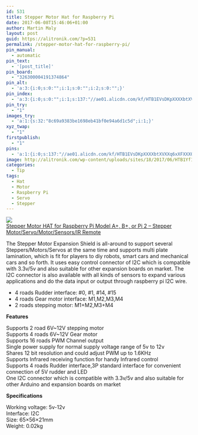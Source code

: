 ```yaml
---
id: 531
title: Stepper Motor Hat for Raspberry Pi
date: 2017-06-08T15:46:06+01:00
author: Martin Maly
layout: post
guid: https://alitronik.com/?p=531
permalink: /stepper-motor-hat-for-raspberry-pi/
pin_manual:
  - automatic
pin_text:
  - '[post_title]'
pin_board:
  - "326300004191374864"
pin_alt:
  - 'a:3:{i:0;s:0:"";i:1;s:0:"";i:2;s:0:"";}'
pin_index:
  - 'a:3:{i:0;s:0:"";i:1;s:137:"//ae01.alicdn.com/kf/HTB1EVsDKpXXXXbtXVXXq6xXFXXXO/DIY-Your-Robot-UGEEK-Stepper-font-b-Motor-b-font-font-b-HAT-b-font-for.jpg_220x220.jpg";i:2;s:98:"http://alitronik.com/wp-content/uploads/sites/18/2017/06/HTB1Yf1ANpXXXXcwXpXXq6xXFXXXO-300x300.jpg";}'
pin_try:
  - "1"
images_try:
  - 'a:1:{s:32:"8c69a9383be1698eb41bf0e94a6d1c5d";i:1;}'
xyz_twap:
  - "1"
firstpublish:
  - "1"
pins:
  - 'a:1:{i:0;s:137:"//ae01.alicdn.com/kf/HTB1EVsDKpXXXXbtXVXXq6xXFXXXO/DIY-Your-Robot-UGEEK-Stepper-font-b-Motor-b-font-font-b-HAT-b-font-for.jpg_220x220.jpg";}'
image: http://alitronik.com/wp-content/uploads/sites/18/2017/06/HTB1Yf1ANpXXXXcwXpXXq6xXFXXXO.jpg
categories:
  - Tip
tags:
  - Hat
  - Motor
  - Raspberry Pi
  - Servo
  - Stepper
---
```

<a href="http://s.click.aliexpress.com/e/VVNrB6Q" target="_parent"><img src="//ae01.alicdn.com/kf/HTB1EVsDKpXXXXbtXVXXq6xXFXXXO/DIY-Your-Robot-UGEEK-Stepper-font-b-Motor-b-font-font-b-HAT-b-font-for.jpg_220x220.jpg" /><span style="display: block;">Stepper Motor HAT for Raspberry Pi Model A+, B+, or Pi 2 &#8211; Stepper Motor/Servo/Motor/Sensors/IR Remote</span></a>

The Stepper Motor Expansion Shield is all-around to support several Steppers/Motors/Servos at the same time and supports multi plate lamination, which is fit for players to diy robots, smart cars and mechanical cars and so forth. It uses easy control connector of I2C which is compatible with 3.3v/5v and also suitable for other expansion boards on market. The I2C connector is also available with all kinds of sensors to expand various applications and do the data input or output through raspberry pi I2C wire.

  * 4 roads Rudder interface: #0, #1, #14, #15
  * 4 roads Gear motor interface: M1,M2,M3,M4
  * 2 roads stepping motor: M1+M2,M3+M4

**Features**

Supports 2 road 6V~12V stepping motor  
Supports 4 roads 6V~12V Gear motor  
Supports 16 roads PWM Channel output  
Single power supply for normal supply voltage range of 5v to 12v  
Shares 12 bit resolution and could adjust PWM up to 1.6KHz  
Supports Infrared receiving function for handy Infrared control  
Supports 4 roads Rudder interface,3P standard interface for convenient connection of 5V rudder and LED  
One I2C connector which is compatible with 3.3v/5v and also suitable for other Arduino and expansion boards on market

**Specifications**

Working voltage: 5v-12v  
Interface: I2C  
Size: 65×56×21mm  
Weight: 0.02kg